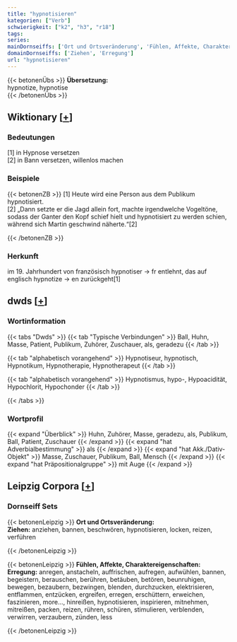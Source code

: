 ```yaml
---
title: "hypnotisieren"
kategorien: ["Verb"]
schwierigkeit: ["k2", "h3", "r18"]
tags:
series:
mainDornseiffs: ['Ort und Ortsveränderung', 'Fühlen, Affekte, Charaktereigenschaften']
domainDornseiffs: ['Ziehen', 'Erregung']
url: "hypnotisieren"
---
```


{{< betonenÜbs >}}
**Übersetzung:**  
hypnotize, hypnotise  
{{< /betonenÜbs >}}

## Wiktionary [[+](https://de.wiktionary.org/wiki/hypnotisieren)]

### Bedeutungen
[1] in Hypnose versetzen  
[2] in Bann versetzen, willenlos machen  

### Beispiele
{{< betonenZB >}}
[1] Heute wird eine Person aus dem Publikum hypnotisiert.  
[2] „Dann setzte er die Jagd allein fort, machte irgendwelche Vogeltöne, sodass der Ganter den Kopf schief hielt und hypnotisiert zu werden schien, während sich Martin geschwind näherte.“[2]  

{{< /betonenZB >}}
### Herkunft
im 19. Jahrhundert von französisch hypnotiser → fr entlehnt, das auf englisch hypnotize → en zurückgeht[1]  



## dwds [[+](https://www.dwds.de/wb/hypnotisieren)]

### Wortinformation
{{< tabs "Dwds" >}}
{{< tab "Typische Verbindungen" >}}
Ball, Huhn, Masse, Patient, Publikum, Zuhörer, Zuschauer, als, geradezu
{{< /tab >}}

{{< tab "alphabetisch vorangehend" >}}
Hypnotiseur, hypnotisch, Hypnotikum, Hypnotherapie, Hypnotherapeut
{{< /tab >}}

{{< tab "alphabetisch vorangehend" >}}
Hypnotismus, hypo-, Hypoacidität, Hypochlorit, Hypochonder
{{< /tab >}}

{{< /tabs >}}

### Wortprofil
{{< expand "Überblick" >}} Huhn, Zuhörer, Masse, geradezu, als, Publikum, Ball, Patient, Zuschauer {{< /expand >}}
{{< expand "hat Adverbialbestimmung" >}} als {{< /expand >}}
{{< expand "hat Akk./Dativ-Objekt" >}} Masse, Zuschauer, Publikum, Ball, Mensch {{< /expand >}}
{{< expand "hat Präpositionalgruppe" >}} mit Auge {{< /expand >}}

## Leipzig Corpora [[+](https://corpora.uni-leipzig.de/en/res?word=hypnotisieren&corpusId=deu_newscrawl-public_2018)]

### Dornseiff Sets
{{< betonenLeipzig >}}
**Ort und Ortsveränderung:**  
**Ziehen:** anziehen, bannen, beschwören, hypnotisieren, locken, reizen, verführen  

{{< /betonenLeipzig >}}


{{< betonenLeipzig >}}
**Fühlen, Affekte, Charaktereigenschaften:**  
**Erregung:** anregen, anstacheln, auffrischen, aufregen, aufwühlen, bannen, begeistern, berauschen, berühren, betäuben, betören, beunruhigen, bewegen, bezaubern, bezwingen, blenden, durchzucken, elektrisieren, entflammen, entzücken, ergreifen, erregen, erschüttern, erweichen, faszinieren, more..., hinreißen, hypnotisieren, inspirieren, mitnehmen, mitreißen, packen, reizen, rühren, schüren, stimulieren, verblenden, verwirren, verzaubern, zünden, less  

{{< /betonenLeipzig >}}

